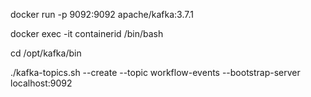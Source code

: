 docker run -p 9092:9092 apache/kafka:3.7.1


docker exec -it containerid /bin/bash

cd /opt/kafka/bin

./kafka-topics.sh --create --topic workflow-events --bootstrap-server localhost:9092
